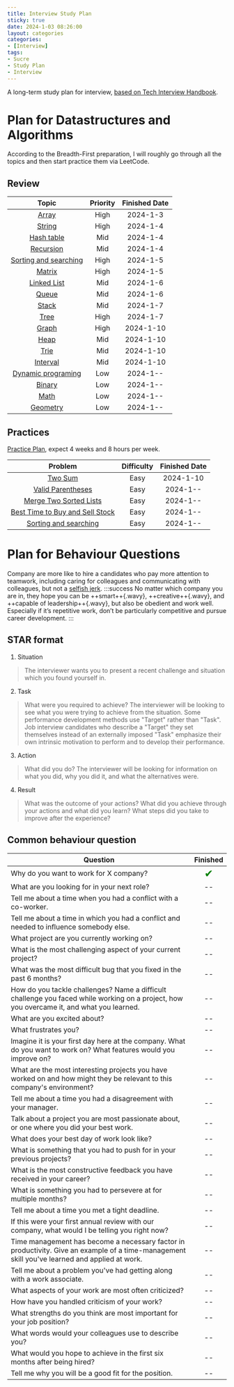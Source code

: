 ```yaml
---
title: Interview Study Plan
sticky: true
date: 2024-1-03 08:26:00
layout: categories
categories:
- [Interview]
tags:
- Sucre
- Study Plan
- Interview
---
```



<!-- more -->

A long-term study plan for interview,  [based on Tech Interview Handbook](https://www.techinterviewhandbook.org/).


# Plan for Datastructures and Algorithms

According to the Breadth-First preparation, I will roughly go through all the topics and then start practice them via LeetCode.

## Review
| Topic | Priority | Finished Date |
| :-: | :-: | :-: |
| [Array](https://www.techinterviewhandbook.org/algorithms/array/) | High | 2024-1-3 |
| [String](https://www.techinterviewhandbook.org/algorithms/string/) | High | 2024-1-4 |
| [Hash table](https://www.techinterviewhandbook.org/algorithms/hash-table/) | Mid | 2024-1-4 |
| [Recursion](https://www.techinterviewhandbook.org/algorithms/recursion/) | Mid | 2024-1-4 |
| [Sorting and searching](https://www.techinterviewhandbook.org/algorithms/sorting-searching/) | High | 2024-1-5 |
| [Matrix](https://www.techinterviewhandbook.org/algorithms/matrix/) | High | 2024-1-5 |
| [Linked List](https://www.techinterviewhandbook.org/algorithms/linked-list/) | Mid | 2024-1-6 |
| [Queue](https://www.techinterviewhandbook.org/algorithms/queue/) | Mid | 2024-1-6 |
| [Stack](https://www.techinterviewhandbook.org/algorithms/stack/) | Mid | 2024-1-7 |
| [Tree](https://www.techinterviewhandbook.org/algorithms/tree/) | High | 2024-1-7 |
| [Graph](https://www.techinterviewhandbook.org/algorithms/graph/) | High | 2024-1-10 |
| [Heap](https://www.techinterviewhandbook.org/algorithms/heap/) | Mid | 2024-1-10 |
| [Trie](https://www.techinterviewhandbook.org/algorithms/trie/) | Mid | 2024-1-10 |
| [Interval](https://www.techinterviewhandbook.org/algorithms/interval/) | Mid | 2024-1-10 |
| [Dynamic programing](https://www.techinterviewhandbook.org/algorithms/dynamic-programming/) | Low | 2024-1-- |
| [Binary](https://www.techinterviewhandbook.org/algorithms/binary/) | Low | 2024-1-- |
| [Math](https://www.techinterviewhandbook.org/algorithms/math/) | Low | 2024-1-- |
| [Geometry](https://www.techinterviewhandbook.org/algorithms/geometry/) | Low | 2024-1-- |

## Practices
[Practice Plan](https://www.techinterviewhandbook.org/grind75), expect 4 weeks and 8 hours per week.


| Problem | Difficulty | Finished Date |
| :-: | :-: | :-: |
| [Two Sum](https://leetcode.com/problems/two-sum/description/) | Easy | 2024-1-10 |
| [Valid Parentheses](https://www.techinterviewhandbook.org/algorithms/string/) | Easy | 2024-1-- |
| [Merge Two Sorted Lists](https://www.techinterviewhandbook.org/algorithms/hash-table/) | Easy | 2024-1-- |
| [Best Time to Buy and Sell Stock](https://www.techinterviewhandbook.org/algorithms/recursion/) | Easy | 2024-1-- |
| [Sorting and searching](https://www.techinterviewhandbook.org/algorithms/sorting-searching/) | Easy | 2024-1-- |


# Plan for Behaviour Questions
Company are more like to hire a candidates who pay more attention to teamwork, including caring for colleagues and communicating with colleagues, but not a [selfish jerk](https://www.brendangregg.com/blog/2017-11-13/brilliant-jerks.html).
:::success
No matter which company you are in, they hope you can be ++smart++{.wavy}, ++creative++{.wavy}, and ++capable of leadership++{.wavy}, but also be obedient and work well. Especially if it’s repetitive work, don’t be particularly competitive and pursue career development.
:::

## STAR format
1. Situation
> The interviewer wants you to present a recent challenge and situation which you found yourself in.
2. Task
> What were you required to achieve? The interviewer will be looking to see what you were trying to achieve from the situation. Some performance development methods use "Target" rather than "Task". Job interview candidates who describe a "Target" they set themselves instead of an externally imposed "Task" emphasize their own intrinsic motivation to perform and to develop their performance.
3. Action
> What did you do? The interviewer will be looking for information on what you did, why you did it, and what the alternatives were.
4. Result
> What was the outcome of your actions? What did you achieve through your actions and what did you learn? What steps did you take to improve after the experience?


## Common behaviour question


| Question | Finished |
| - | :-: |
| Why do you want to work for X company? |<span style="color: green; font-size: 1.5em;">✔</span> |
| What are you looking for in your next role? |--|
| Tell me about a time when you had a conflict with a co-worker. | -- |
| Tell me about a time in which you had a conflict and needed to influence somebody else. | -- |
| What project are you currently working on? | -- |
| What is the most challenging aspect of your current project? | -- |
| What was the most difficult bug that you fixed in the past 6 months? | -- |
| How do you tackle challenges? Name a difficult challenge you faced while working on a project, how you overcame it, and what you learned. | -- |
| What are you excited about? | -- |
| What frustrates you? | -- |
| Imagine it is your first day here at the company. What do you want to work on? What features would you improve on? | -- |
| What are the most interesting projects you have worked on and how might they be relevant to this company's environment? | -- |
| Tell me about a time you had a disagreement with your manager. | -- |
| Talk about a project you are most passionate about, or one where you did your best work. | -- |
| What does your best day of work look like? | -- |
| What is something that you had to push for in your previous projects? | -- |
| What is the most constructive feedback you have received in your career? | -- |
| What is something you had to persevere at for multiple months? | -- |
| Tell me about a time you met a tight deadline. | -- |
| If this were your first annual review with our company, what would I be telling you right now? | -- |
| Time management has become a necessary factor in productivity. Give an example of a time-management skill you've learned and applied at work. | -- |
| Tell me about a problem you've had getting along with a work associate. | -- |
| What aspects of your work are most often criticized? | -- |
| How have you handled criticism of your work? | -- |
| What strengths do you think are most important for your job position? | -- |
| What words would your colleagues use to describe you? | -- |
| What would you hope to achieve in the first six months after being hired? | -- |
| Tell me why you will be a good fit for the position. | -- |

